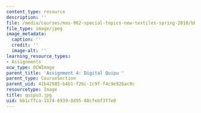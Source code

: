```yaml
---
content_type: resource
description: ''
file: /media/courses/mas-962-special-topics-new-textiles-spring-2010/bb1cffca117469398d9588cfebf3f7e0_quipu3.jpg
file_type: image/jpeg
image_metadata:
  caption: ''
  credit: ''
  image-alt: ''
learning_resource_types:
- Assignments
ocw_type: OCWImage
parent_title: 'Assignment 4: Digital Quipu '
parent_type: CourseSection
parent_uid: 41b42985-b4b1-f26c-1c9f-f4c9e926ac9c
resourcetype: Image
title: quipu3.jpg
uid: bb1cffca-1174-6939-8d95-88cfebf3f7e0
---
```

